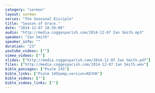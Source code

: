 ```yaml
---
category: "sermon"
layout: sermon
series: "The Seasonal Disciple"
title: "Season of Grace."
date: "2014-12-07 10:30:00"
audio: "http://media.coggesparish.com/2014-12-07 Ian Smith.mp3"
speaker: "Ian Smith"
speaker_info: ""
duration: "23"
youtube_videos: [""]
vimeo_videos: [""]
slides: ["http://media.coggesparish.com/2014-12-07 Ian Smith.pdf"]
files: ["http://media.coggesparish.com/2014-12-07 Ian Smith.wmv"]
bible_passages: ["Psalm 145"]
bible_links: ["Psalm 145&amp;version=NIVUK"]
bible_videos: [""]
bible_videos_links: [""]
---
```

